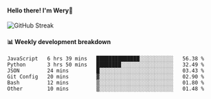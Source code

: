 #### Hello there! I'm Wery👋


![GitHub Streak](https://github-readme-streak-stats.herokuapp.com/?user=weryzebra-yue&theme=swift&hide_border=false&include_all_commits=true)



#### 📊 Weekly development breakdown
<!--START_SECTION:waka-->

```text
JavaScript   6 hrs 39 mins   ██████████████░░░░░░░░░░░   56.38 %
Python       3 hrs 50 mins   ████████░░░░░░░░░░░░░░░░░   32.49 %
JSON         24 mins         █░░░░░░░░░░░░░░░░░░░░░░░░   03.43 %
Git Config   20 mins         ▓░░░░░░░░░░░░░░░░░░░░░░░░   02.90 %
Bash         12 mins         ▒░░░░░░░░░░░░░░░░░░░░░░░░   01.80 %
Other        10 mins         ▒░░░░░░░░░░░░░░░░░░░░░░░░   01.48 %
```

<!--END_SECTION:waka-->
